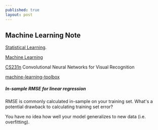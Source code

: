 ```yaml
---
published: true
layout: post
---
```

## Machine Learning Note

[Statistical Learning](https://lagunita.stanford.edu/courses/HumanitiesSciences/StatLearning/Winter2016/info).


[Machine Learning](https://www.coursera.org/learn/machine-learning/home/welcome)


[CS231n](http://cs231n.github.io/)
 Convolutional Neural Networks for Visual Recognition
 
 
 [machine-learning-toolbox](https://campus.datacamp.com/courses/machine-learning-toolbox/regression-models-fitting-them-and-evaluating-their-performance?ex=2)
 
 
##### In-sample RMSE for linear regression

RMSE is commonly calculated in-sample on your training set. What's a potential drawback to calculating training set error?

You have no idea how well your model generalizes to new data (i.e. overfitting).


